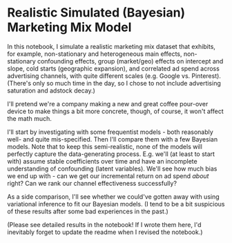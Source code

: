 # Realistic Simulated (Bayesian) Marketing Mix Model 

In this notebook, I simulate a realistic marketing mix dataset that exhibits, for example, non-stationary and heterogeneous main effects, non-stationary confounding effects, group (market/geo) effects on intercept and slope, cold starts (geographic expansion), and correlated ad spend across advertising channels, with quite different scales (e.g. Google vs. Pinterest). (There's only so much time in the day, so I chose to not include advertising saturation and adstock decay.)  

I'll pretend we're a company making a new and great coffee pour-over device to make things a bit more concrete, though, of course, it won't affect the math much.  

I'll start by investigating with some frequentist models - both reasonably well- and quite mis-specified. Then I'll compare them with a few Bayesian models. Note that to keep this semi-realistic, none of the models will perfectly capture the data-generating process. E.g. we'll (at least to start with) assume stable coefficients over time and have an incomplete understanding of confounding (latent variables). We'll see how much bias we end up with - can we get our incremental return on ad spend _about_ right? Can we rank our channel effectiveness successfully?  

As a side comparison, I'll see whether we could've gotten away with using variational inference to fit our Bayesian models. (I tend to be a bit suspicious of these results after some bad experiences in the past.)  

(Please see detailed results in the notebook! If I wrote them here, I'd inevitably forget to update the readme when I revised the notebook.)  

